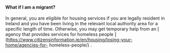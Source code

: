 ####  **What if I am a migrant?**

In general, you are eligible for housing services if you are legally resident
in Ireland and you have been living in the relevant local authority area for a
specific length of time. Otherwise, you may get temporary help from an [
agency that provides services for homeless people
](https://www.citizensinformation.ie/en/housing/losing-your-home/agencies-for-
homeless-people/) .
